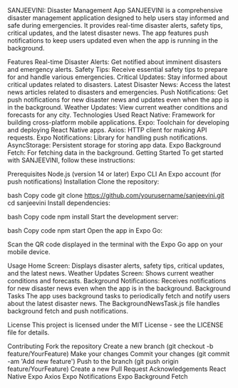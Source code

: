 <Text>SANJEEVINI: Disaster Management App
SANJEEVINI is a comprehensive disaster management application designed to help users stay informed and safe during emergencies. It provides real-time disaster alerts, safety tips, critical updates, and the latest disaster news. The app features push notifications to keep users updated even when the app is running in the background.

Features
Real-time Disaster Alerts: Get notified about imminent disasters and emergency alerts.
Safety Tips: Receive essential safety tips to prepare for and handle various emergencies.
Critical Updates: Stay informed about critical updates related to disasters.
Latest Disaster News: Access the latest news articles related to disasters and emergencies.
Push Notifications: Get push notifications for new disaster news and updates even when the app is in the background.
Weather Updates: View current weather conditions and forecasts for any city.
Technologies Used
React Native: Framework for building cross-platform mobile applications.
Expo: Toolchain for developing and deploying React Native apps.
Axios: HTTP client for making API requests.
Expo Notifications: Library for handling push notifications.
AsyncStorage: Persistent storage for storing app data.
Expo Background Fetch: For fetching data in the background.
Getting Started
To get started with SANJEEVINI, follow these instructions:

Prerequisites
Node.js (version 14 or later)
Expo CLI
An Expo account (for push notifications)
Installation
Clone the repository:

bash
Copy code
git clone https://github.com/yourusername/sanjeevini.git
cd sanjeevini
Install dependencies:

bash
Copy code
npm install
Start the development server:

bash
Copy code
npm start
Open the app in Expo Go:

Scan the QR code displayed in the terminal with the Expo Go app on your mobile device.

Usage
Home Screen: Displays disaster alerts, safety tips, critical updates, and the latest news.
Weather Updates Screen: Shows current weather conditions and forecasts.
Background Notifications: Receives notifications for new disaster news even when the app is in the background.
Background Tasks
The app uses background tasks to periodically fetch and notify users about the latest disaster news. The BackgroundNewsTask.js file handles background fetch and push notifications.

License
This project is licensed under the MIT License - see the LICENSE file for details.

Contributing
Fork the repository
Create a new branch (git checkout -b feature/YourFeature)
Make your changes
Commit your changes (git commit -am 'Add new feature')
Push to the branch (git push origin feature/YourFeature)
Create a new Pull Request
Acknowledgements
React Native
Expo
Axios
Expo Notifications
Expo Background Fetch



</Text>
